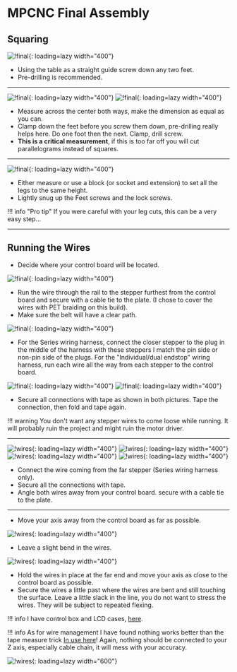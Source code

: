 # MPCNC Final Assembly

## Squaring

![!final](../../img/old/2015/10/IMG_20151025_124732.jpg){: loading=lazy width="400"}

* Using the table as a straight guide screw down any two feet.
* Pre-drilling is recommended.

---

![!final](../../img/old/2015/10/IMG_20151025_131236.jpg){: loading=lazy width="400"}
![!final](../../img/old/2015/10/IMG_20151025_131308.jpg){: loading=lazy width="400"}

* Measure across the center both ways, make the dimension as equal as you can.
* Clamp down the feet before you screw them down, pre-drilling really helps here. Do one foot
then the next. Clamp, drill screw.
* **This is a critical measurement**, if this is too far off you will cut parallelograms
instead of squares.

---

![!final](../../img/old/2015/10/IMG_20151025_131825.jpg){: loading=lazy width="400"}

* Either measure or use a block (or socket and extension) to set all the legs to the same height.
* Lightly snug up the Feet screws and the lock screws.

!!! info "Pro tip"
    If you were careful with your leg cuts, this can be a very easy step…

---

## Running the Wires

* Decide where your control board will be located.

![!final](../../img/old/2015/10/IMG_20160823_134126.jpg){: loading=lazy width="400"}

* Run the wire through the rail to the stepper furthest from the control board and secure with a
cable tie to the plate. (I chose to cover the wires with PET braiding on this build).
* Make sure the belt will have a clear path.

![!final](../../img/old/2015/10/IMG_20160823_135523.jpg){: loading=lazy width="400"}

* For the Series wiring harness, connect the closer stepper to the plug in the middle of the harness with these steppers I match
the pin side or non-pin side of the plugs.  For the "Individual/dual endstop" wiring harness, run each wire all the way from each stepper to the control board.

![!final](../../img/old/2015/10/IMG_20160823_135543.jpg){: loading=lazy width="400"}
![!final](../../img/old/2018/05/IMG_20180529_1806062.jpg){: loading=lazy width="400"}

* Secure  all connections with tape as shown in both pictures. Tape the connection, then fold and
tape again.

!!! warning
    You don't want any stepper wires to come loose while running. It will probably ruin the
    project and might ruin the motor driver.

---
![!wires](../../img/old/2015/10/IMG_20160823_135612.jpg){: loading=lazy width="400"}
![!wires](../../img/old/2015/10/IMG_20160823_135636.jpg){: loading=lazy width="400"}
![!wires](../../img/old/2015/10/IMG_20160823_135922.jpg){: loading=lazy width="400"}
![!wires](../../img/old/2018/05/IMG_20180529_1806062.jpg){: loading=lazy width="400"}

* Connect the wire coming from the far stepper (Series wiring harness only).
* Secure all the connections with tape.
* Angle both wires away from your control board. secure with a cable tie to the plate.
---

* Move your axis away from the control board as far as possible.

![!wires](../../img/old/2015/10/IMG_20160823_140155.jpg){: loading=lazy width="400"}

* Leave a slight bend in the wires.

![!wires](../../img/old/2015/10/IMG_20160823_140256.jpg){: loading=lazy width="400"}

* Hold the wires in place at the far end and move your axis as close to the control board as
possible.
* Secure the wires a little past where the wires are bent and still touching the surface. Leave a
little slack in the line, you do not want to stress the wires. They will be subject to repeated
flexing.

!!! info 
    I have control box and LCD cases, [here](https://www.thingiverse.com/Allted/designs).

!!! info
    As for wire management I have found nothing works better than the tape measure trick
    [In use here](https://www.v1engineering.com/forum/topic/red-black-and-wheels/)! 
    Again, nothing should be connected to your Z axis, especially
    cable chain, it will mess with your accuracy.

![!wires](../../img/old/2015/10/wires.jpg){: loading=lazy width="600"}


